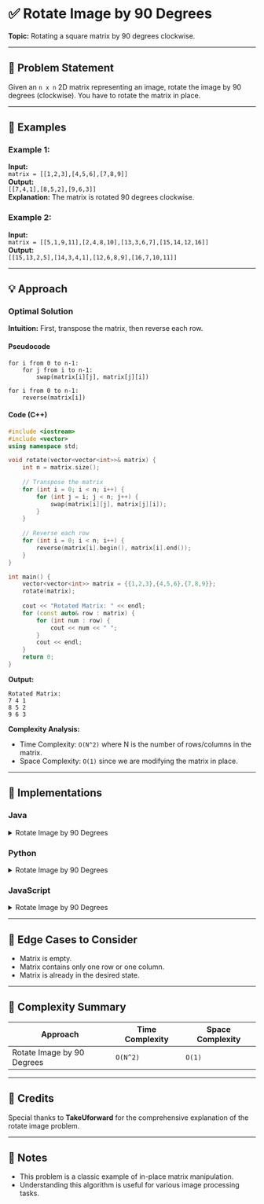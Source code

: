 # ✅ Rotate Image by 90 Degrees

**Topic:** Rotating a square matrix by 90 degrees clockwise.

---

## 📌 Problem Statement

Given an `n x n` 2D matrix representing an image, rotate the image by 90 degrees (clockwise). You have to rotate the matrix in place.

---

## 🧪 Examples

### Example 1:
**Input:**  
`matrix = [[1,2,3],[4,5,6],[7,8,9]]`  
**Output:**  
`[[7,4,1],[8,5,2],[9,6,3]]`  
**Explanation:** The matrix is rotated 90 degrees clockwise.

### Example 2:
**Input:**  
`matrix = [[5,1,9,11],[2,4,8,10],[13,3,6,7],[15,14,12,16]]`  
**Output:**  
`[[15,13,2,5],[14,3,4,1],[12,6,8,9],[16,7,10,11]]`

---

## 💡 Approach

### Optimal Solution

**Intuition:** First, transpose the matrix, then reverse each row.

#### Pseudocode
```
for i from 0 to n-1:
    for j from i to n-1:
        swap(matrix[i][j], matrix[j][i])

for i from 0 to n-1:
    reverse(matrix[i])
```

#### Code (C++)
```cpp
#include <iostream>
#include <vector>
using namespace std;

void rotate(vector<vector<int>>& matrix) {
    int n = matrix.size();
    
    // Transpose the matrix
    for (int i = 0; i < n; i++) {
        for (int j = i; j < n; j++) {
            swap(matrix[i][j], matrix[j][i]);
        }
    }
    
    // Reverse each row
    for (int i = 0; i < n; i++) {
        reverse(matrix[i].begin(), matrix[i].end());
    }
}

int main() {
    vector<vector<int>> matrix = {{1,2,3},{4,5,6},{7,8,9}};
    rotate(matrix);
    
    cout << "Rotated Matrix: " << endl;
    for (const auto& row : matrix) {
        for (int num : row) {
            cout << num << " ";
        }
        cout << endl;
    }
    return 0;
}
```

**Output:**
```
Rotated Matrix: 
7 4 1 
8 5 2 
9 6 3 
```

**Complexity Analysis:**
- Time Complexity: `O(N^2)` where N is the number of rows/columns in the matrix.
- Space Complexity: `O(1)` since we are modifying the matrix in place.

---

## 🧷 Implementations

### Java

<details>
<summary>Rotate Image by 90 Degrees</summary>

```java
public class Main {
    static void rotate(int[][] matrix) {
        int n = matrix.length;
        
        // Transpose the matrix
        for (int i = 0; i < n; i++) {
            for (int j = i; j < n; j++) {
                int temp = matrix[i][j];
                matrix[i][j] = matrix[j][i];
                matrix[j][i] = temp;
            }
        }
        
        // Reverse each row
        for (int i = 0; i < n; i++) {
            for (int j = 0; j < n / 2; j++) {
                int temp = matrix[i][j];
                matrix[i][j] = matrix[i][n - j - 1];
                matrix[i][n - j - 1] = temp;
            }
        }
    }
    
    public static void main(String[] args) {
        int[][] matrix = {{1,2,3},{4,5,6},{7,8,9}};
        rotate(matrix);
        
        System.out.println("Rotated Matrix:");
        for (int[] row : matrix) {
            for (int num : row) {
                System.out.print(num + " ");
            }
            System.out.println();
        }
    }
}
```

</details>

### Python

<details>
<summary>Rotate Image by 90 Degrees</summary>

```python
def rotate(matrix):
    n = len(matrix)
    
    # Transpose the matrix
    for i in range(n):
        for j in range(i, n):
            matrix[i][j], matrix[j][i] = matrix[j][i], matrix[i][j]
    
    # Reverse each row
    for i in range(n):
        matrix[i].reverse()

matrix = [[1,2,3],[4,5,6],[7,8,9]]
rotate(matrix)
print("Rotated Matrix:")
for row in matrix:
    print(row)
```

</details>

### JavaScript

<details>
<summary>Rotate Image by 90 Degrees</summary>

```javascript
function rotate(matrix) {
    const n = matrix.length;
    
    // Transpose the matrix
    for (let i = 0; i < n; i++) {
        for (let j = i; j < n; j++) {
            [matrix[i][j], matrix[j][i]] = [matrix[j][i], matrix[i][j]];
        }
    }
    
    // Reverse each row
    for (let i = 0; i < n; i++) {
        matrix[i].reverse();
    }
}

let matrix = [[1,2,3],[4,5,6],[7,8,9]];
rotate(matrix);
console.log("Rotated Matrix:", matrix);
```

</details>

---

## 🧭 Edge Cases to Consider

* Matrix is empty.
* Matrix contains only one row or one column.
* Matrix is already in the desired state.

---

## 🧾 Complexity Summary

| Approach                | Time Complexity | Space Complexity |
| ----------------------- | --------------- | ---------------- |
| Rotate Image by 90 Degrees| `O(N^2)`       | `O(1)`           |

---

## 🙌 Credits

Special thanks to **TakeUforward** for the comprehensive explanation of the rotate image problem.

---

## 📣 Notes

* This problem is a classic example of in-place matrix manipulation.
* Understanding this algorithm is useful for various image processing tasks.
